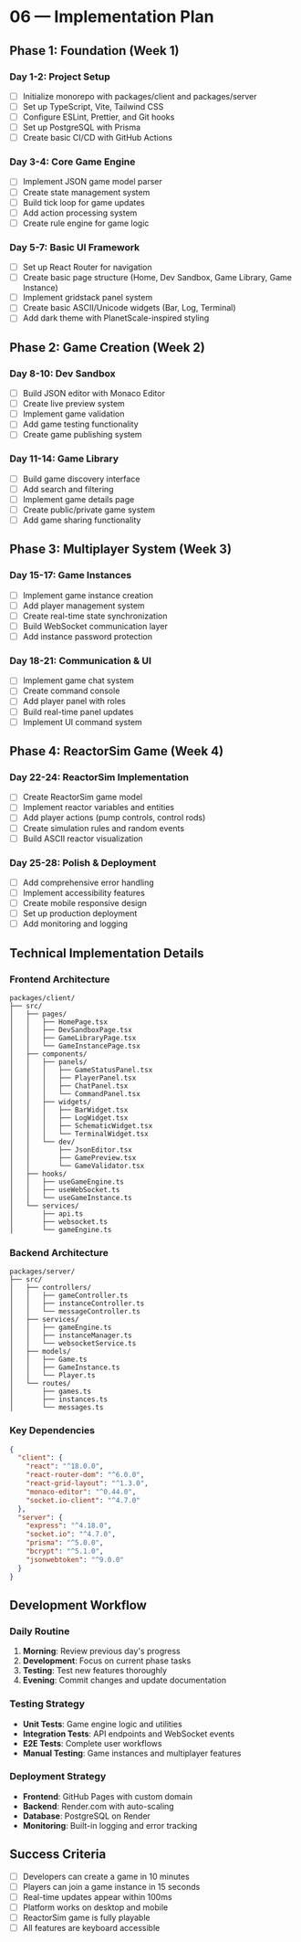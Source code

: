 # 06 — Implementation Plan

## Phase 1: Foundation (Week 1)

### Day 1-2: Project Setup
- [ ] Initialize monorepo with packages/client and packages/server
- [ ] Set up TypeScript, Vite, Tailwind CSS
- [ ] Configure ESLint, Prettier, and Git hooks
- [ ] Set up PostgreSQL with Prisma
- [ ] Create basic CI/CD with GitHub Actions

### Day 3-4: Core Game Engine
- [ ] Implement JSON game model parser
- [ ] Create state management system
- [ ] Build tick loop for game updates
- [ ] Add action processing system
- [ ] Create rule engine for game logic

### Day 5-7: Basic UI Framework
- [ ] Set up React Router for navigation
- [ ] Create basic page structure (Home, Dev Sandbox, Game Library, Game Instance)
- [ ] Implement gridstack panel system
- [ ] Create basic ASCII/Unicode widgets (Bar, Log, Terminal)
- [ ] Add dark theme with PlanetScale-inspired styling

## Phase 2: Game Creation (Week 2)

### Day 8-10: Dev Sandbox
- [ ] Build JSON editor with Monaco Editor
- [ ] Create live preview system
- [ ] Implement game validation
- [ ] Add game testing functionality
- [ ] Create game publishing system

### Day 11-14: Game Library
- [ ] Build game discovery interface
- [ ] Add search and filtering
- [ ] Implement game details page
- [ ] Create public/private game system
- [ ] Add game sharing functionality

## Phase 3: Multiplayer System (Week 3)

### Day 15-17: Game Instances
- [ ] Implement game instance creation
- [ ] Add player management system
- [ ] Create real-time state synchronization
- [ ] Build WebSocket communication layer
- [ ] Add instance password protection

### Day 18-21: Communication & UI
- [ ] Implement game chat system
- [ ] Create command console
- [ ] Add player panel with roles
- [ ] Build real-time panel updates
- [ ] Implement UI command system

## Phase 4: ReactorSim Game (Week 4)

### Day 22-24: ReactorSim Implementation
- [ ] Create ReactorSim game model
- [ ] Implement reactor variables and entities
- [ ] Add player actions (pump controls, control rods)
- [ ] Create simulation rules and random events
- [ ] Build ASCII reactor visualization

### Day 25-28: Polish & Deployment
- [ ] Add comprehensive error handling
- [ ] Implement accessibility features
- [ ] Create mobile responsive design
- [ ] Set up production deployment
- [ ] Add monitoring and logging

## Technical Implementation Details

### Frontend Architecture
```
packages/client/
├── src/
│   ├── pages/
│   │   ├── HomePage.tsx
│   │   ├── DevSandboxPage.tsx
│   │   ├── GameLibraryPage.tsx
│   │   └── GameInstancePage.tsx
│   ├── components/
│   │   ├── panels/
│   │   │   ├── GameStatusPanel.tsx
│   │   │   ├── PlayerPanel.tsx
│   │   │   ├── ChatPanel.tsx
│   │   │   └── CommandPanel.tsx
│   │   ├── widgets/
│   │   │   ├── BarWidget.tsx
│   │   │   ├── LogWidget.tsx
│   │   │   ├── SchematicWidget.tsx
│   │   │   └── TerminalWidget.tsx
│   │   └── dev/
│   │       ├── JsonEditor.tsx
│   │       ├── GamePreview.tsx
│   │       └── GameValidator.tsx
│   ├── hooks/
│   │   ├── useGameEngine.ts
│   │   ├── useWebSocket.ts
│   │   └── useGameInstance.ts
│   └── services/
│       ├── api.ts
│       ├── websocket.ts
│       └── gameEngine.ts
```

### Backend Architecture
```
packages/server/
├── src/
│   ├── controllers/
│   │   ├── gameController.ts
│   │   ├── instanceController.ts
│   │   └── messageController.ts
│   ├── services/
│   │   ├── gameEngine.ts
│   │   ├── instanceManager.ts
│   │   └── websocketService.ts
│   ├── models/
│   │   ├── Game.ts
│   │   ├── GameInstance.ts
│   │   └── Player.ts
│   └── routes/
│       ├── games.ts
│       ├── instances.ts
│       └── messages.ts
```

### Key Dependencies
```json
{
  "client": {
    "react": "^18.0.0",
    "react-router-dom": "^6.0.0",
    "react-grid-layout": "^1.3.0",
    "monaco-editor": "^0.44.0",
    "socket.io-client": "^4.7.0"
  },
  "server": {
    "express": "^4.18.0",
    "socket.io": "^4.7.0",
    "prisma": "^5.0.0",
    "bcrypt": "^5.1.0",
    "jsonwebtoken": "^9.0.0"
  }
}
```

## Development Workflow

### Daily Routine
1. **Morning**: Review previous day's progress
2. **Development**: Focus on current phase tasks
3. **Testing**: Test new features thoroughly
4. **Evening**: Commit changes and update documentation

### Testing Strategy
- **Unit Tests**: Game engine logic and utilities
- **Integration Tests**: API endpoints and WebSocket events
- **E2E Tests**: Complete user workflows
- **Manual Testing**: Game instances and multiplayer features

### Deployment Strategy
- **Frontend**: GitHub Pages with custom domain
- **Backend**: Render.com with auto-scaling
- **Database**: PostgreSQL on Render
- **Monitoring**: Built-in logging and error tracking

## Success Criteria
- [ ] Developers can create a game in 10 minutes
- [ ] Players can join a game instance in 15 seconds
- [ ] Real-time updates appear within 100ms
- [ ] Platform works on desktop and mobile
- [ ] ReactorSim game is fully playable
- [ ] All features are keyboard accessible
